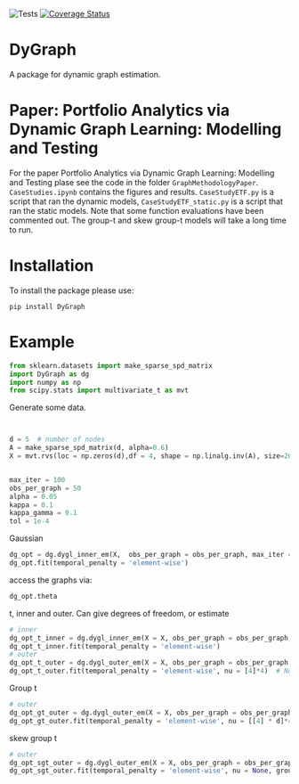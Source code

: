 
![Tests](https://github.com/ragnarlevi/DyGraph/actions/workflows/tests.yml/badge.svg)
[![Coverage Status](https://coveralls.io/repos/github/ragnarlevi/DyGraph/badge.svg?branch=main)](https://coveralls.io/github/ragnarlevi/DyGraph?branch=main)

# DyGraph

A package for dynamic graph estimation. 


# Paper: Portfolio Analytics via Dynamic Graph Learning: Modelling and Testing
For the paper Portfolio Analytics via Dynamic Graph Learning: Modelling and Testing plase see the code in the folder `GraphMethodologyPaper`. `CaseStudies.ipynb` contains the figures and results. `CaseStudyETF.py` is a script that ran the dynamic models, `CaseStudyETF_static.py` is a script that ran the static models. Note that some function evaluations have been commented out. The group-t and skew group-t models will take a long time to run.

# Installation

To install the package please use:

<code>pip install DyGraph </code>



# Example


```python
from sklearn.datasets import make_sparse_spd_matrix
import DyGraph as dg
import numpy as np
from scipy.stats import multivariate_t as mvt

```
Generate some data.

```python


d = 5  # number of nodes
A = make_sparse_spd_matrix(d, alpha=0.6)
X = mvt.rvs(loc = np.zeros(d),df = 4, shape = np.linalg.inv(A), size=200)


max_iter = 100
obs_per_graph = 50
alpha = 0.05
kappa = 0.1
kappa_gamma = 0.1
tol = 1e-4

```
Gaussian

```python
dg_opt = dg.dygl_inner_em(X,  obs_per_graph = obs_per_graph, max_iter = max_iter, lamda = alpha,  kappa = kappa, tol = tol, lik_type='gaussian')
dg_opt.fit(temporal_penalty = 'element-wise')

```

access the graphs via:

```python
dg_opt.theta

```



t, inner and outer. Can give degrees of freedom, or estimate

```python
# inner
dg_opt_t_inner = dg.dygl_inner_em(X = X, obs_per_graph = obs_per_graph,  max_iter = max_iter, lamda = alpha, kappa = kappa, tol = tol, lik_type='t')
dg_opt_t_inner.fit(temporal_penalty = 'element-wise')
# outer
dg_opt_t_outer = dg.dygl_outer_em(X = X, obs_per_graph = obs_per_graph,  max_iter = max_iter, lamda = alpha,  kappa = kappa, tol = tol, lik_type='t')
dg_opt_t_outer.fit(temporal_penalty = 'element-wise', nu = [4]*4)  # Note one nu/DoF for each graph.

```

Group t

```python
# outer
dg_opt_gt_outer = dg.dygl_outer_em(X = X, obs_per_graph = obs_per_graph,  max_iter = max_iter, lamda = alpha,  kappa = kappa, tol = tol, lik_type='group-t')
dg_opt_gt_outer.fit(temporal_penalty = 'element-wise', nu = [[4] * d]*4, groups = [0]*d)  # Note one nu/DoF for each graph and feature/group, all features in same group

```


skew group t

```python
# outer
dg_opt_sgt_outer = dg.dygl_outer_em(X = X, obs_per_graph = obs_per_graph,  max_iter = max_iter, lamda = alpha,  kappa = kappa, kappa_gamma = kappa_gamma, tol = tol, lik_type='skew-group-t')
dg_opt_sgt_outer.fit(temporal_penalty = 'element-wise', nu = None, groups = [0]*d)  # nus estimate, all features in same group

```